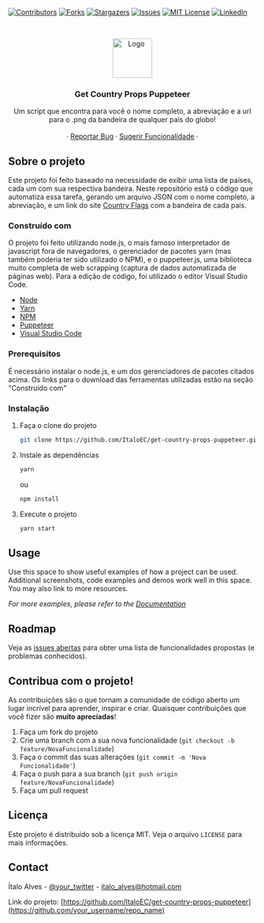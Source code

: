 <!--
*** Thanks for checking out the Best-README-Template. If you have a suggestion
*** that would make this better, please fork the repo and create a pull request
*** or simply open an issue with the tag "enhancement".
*** Thanks again! Now go create something AMAZING! :D
-->

<!-- PROJECT SHIELDS -->
<!--
*** I'm using markdown "reference style" links for readability.
*** Reference links are enclosed in brackets [ ] instead of parentheses ( ).
*** See the bottom of this document for the declaration of the reference variables
*** for contributors-url, forks-url, etc. This is an optional, concise syntax you may use.
*** https://www.markdownguide.org/basic-syntax/#reference-style-links
-->

[![Contributors][contributors-shield]][contributors-url]
[![Forks][forks-shield]][forks-url]
[![Stargazers][stars-shield]][stars-url]
[![Issues][issues-shield]][issues-url]
[![MIT License][license-shield]][license-url]
[![LinkedIn][linkedin-shield]][linkedin-url]

<!-- PROJECT LOGO -->
<br />
<p align="center">
  <a href="https://github.com/ItaloEC/get-country-props-puppeteer">
    <img src="https://www.countryflags.io/BR/shiny/64.png" alt="Logo" width="80" height="80">
  </a>

  <h3 align="center">Get Country Props Puppeteer</h3>

  <p align="center">
    Um script que encontra para você o nome completo, a abreviação e a url para o .png da bandeira de qualquer país do globo! 
    <br />
    <br />
    ·
    <a href="https://github.com/ItaloEC/get-country-props-puppeteer/issues">Reportar Bug</a>
    ·
    <a href="https://github.com/ItaloEC/get-country-props-puppeteer/issues">Sugerir Funcionalidade</a> 
        ·
  </p>
</p>

## Sobre o projeto

Este projeto foi feito baseado na necessidade de exibir uma lista de países, cada um com sua respectiva bandeira. Neste repositório está o código que automatiza essa tarefa, gerando um arquivo JSON com o nome completo, a abreviação, e um link do site <a href='https://www.countryflags.io/' >Country Flags</a> com a bandeira de cada país.

### Construído com

O projeto foi feito utilizando node.js, o mais famoso interpretador de javascript fora de navegadores, o gerenciador de pacotes yarn (mas também poderia ter sido utilizado o NPM), e o puppeteer.js, uma biblioteca muito completa de web scrapping (captura de dados automatizada de páginas web). Para a edição de código, foi utilizado o editor Visual Studio Code.

- [Node](https://nodejs.org/en/)
- [Yarn](https://yarnpkg.com/)
- [NPM](https://www.npmjs.com/)
- [Puppeteer](https://pptr.dev/)
- [Visual Studio Code](https://code.visualstudio.com/)

### Prerequisitos

É necessário instalar o node.js, e um dos gerenciadores de pacotes citados acima. Os links para o download das ferramentas utilizadas estão na seção "Construído com"

### Instalação

1. Faça o clone do projeto
   ```sh
   git clone https://github.com/ItaloEC/get-country-props-puppeteer.git
   ```
2. Instale as dependências
   ```sh
   yarn
   ```
   ou
   ```sh
   npm install
   ```
3. Execute o projeto
   ```sh
   yarn start
   ```

<!-- USAGE EXAMPLES -->

## Usage

Use this space to show useful examples of how a project can be used. Additional screenshots, code examples and demos work well in this space. You may also link to more resources.

_For more examples, please refer to the [Documentation](https://example.com)_

<!-- ROADMAP -->

## Roadmap

Veja as [issues abertas](https://github.com/ItaloEC/get-country-props-puppeteer/issues) para obter uma lista de funcionalidades propostas (e problemas conhecidos).

<!-- CONTRIBUTING -->

## Contribua com o projeto!

As contribuições são o que tornam a comunidade de código aberto um lugar incrível para aprender, inspirar e criar. Quaisquer contribuições que você fizer são **muito apreciadas**!

1. Faça um fork do projeto
2. Crie uma branch com a sua nova funcionalidade (`git checkout -b feature/NovaFuncionalidade`)
3. Faça o commit das suas alterações (`git commit -m 'Nova Funcionalidade'`)
4. Faça o push para a sua branch (`git push origin feature/NovaFuncionalidade`)
5. Faça um pull request

<!-- LICENSE -->

## Licença

Este projeto é distribuído sob a licença MIT. Veja o arquivo `LICENSE` para mais informações.

<!-- CONTACT -->

## Contact

Ítalo Alves - [@your_twitter](https://twitter.com/your_username) - italo_alves@hotmail.com

Link do projeto: [https://github.com/ItaloEC/get-country-props-puppeteer](https://github.com/your_username/repo_name)

<!-- ACKNOWLEDGEMENTS -->

[contributors-shield]: https://img.shields.io/github/contributors/ItaloEC/get-country-props-puppeteer.svg?style=for-the-badge
[contributors-url]: https://github.com/ItaloEC/get-country-props-puppeteer/graphs/contributors
[forks-shield]: https://img.shields.io/github/forks/ItaloEC/get-country-props-puppeteer.svg?style=for-the-badge
[forks-url]: https://github.com/ItaloEC/get-country-props-puppeteer/network/members
[stars-shield]: https://img.shields.io/github/stars/ItaloEC/get-country-props-puppeteer.svg?style=for-the-badge
[stars-url]: https://github.com/ItaloEC/get-country-props-puppeteer/stargazers
[issues-shield]: https://img.shields.io/github/issues/ItaloEC/get-country-props-puppeteer.svg?style=for-the-badge
[issues-url]: https://github.com/ItaloEC/get-country-props-puppeteer/issues
[license-shield]: https://img.shields.io/github/license/ItaloEC/get-country-props-puppeteer.svg?style=for-the-badge
[license-url]: https://github.com/ItaloEC/get-country-props-puppeteer/blob/master/LICENSE.txt
[linkedin-shield]: https://img.shields.io/badge/-LinkedIn-black.svg?style=for-the-badge&logo=linkedin&colorB=555
[linkedin-url]: https://www.linkedin.com/in/italo-alves-8037129a/
